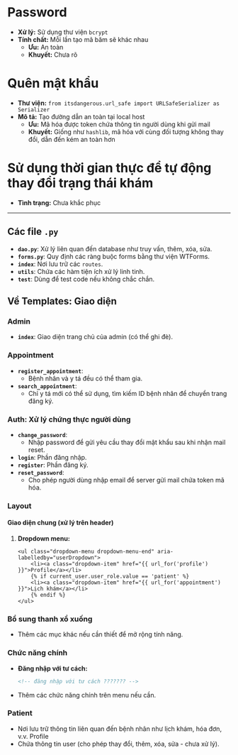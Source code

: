 # Password
- **Xử lý:** Sử dụng thư viện `bcrypt`
- **Tính chất:** Mỗi lần tạo mã băm sẽ khác nhau
  - **Ưu:** An toàn
  - **Khuyết:** Chưa rõ

# Quên mật khẩu
- **Thư viện:** `from itsdangerous.url_safe import URLSafeSerializer as Serializer`
- **Mô tả:** Tạo đường dẫn an toàn tại local host
  - **Ưu:** Mã hóa được token chứa thông tin người dùng khi gửi mail
  - **Khuyết:** Giống như `hashlib`, mã hóa với cùng đối tượng không thay đổi, dẫn đến kém an toàn hơn

# Sử dụng thời gian thực để tự động thay đổi trạng thái khám
- **Tình trạng:** Chưa khắc phục

---

## Các file `.py`
- **`dao.py`**: Xử lý liên quan đến database như truy vấn, thêm, xóa, sửa.
- **`forms.py`**: Quy định các ràng buộc forms bằng thư viện WTForms.
- **`index`**: Nơi lưu trữ các `routes`.
- **`utils`**: Chứa các hàm tiện ích xử lý linh tinh.
- **`test`**: Dùng để test code nếu không chắc chắn.

## Về Templates: Giao diện
### **Admin**
- **`index`**: Giao diện trang chủ của admin (có thể ghi đè).

### **Appointment**
- **`register_appointment`**: 
  - Bệnh nhân và y tá đều có thể tham gia.
- **`search_appointment`**: 
  - Chỉ y tá mới có thể sử dụng, tìm kiếm ID bệnh nhân để chuyển trang đăng ký.

### **Auth**: Xử lý chứng thực người dùng
- **`change_password`**: 
  - Nhập password để gửi yêu cầu thay đổi mật khẩu sau khi nhận mail reset.
- **`login`**: Phần đăng nhập.
- **`register`**: Phần đăng ký.
- **`reset_password`**: 
  - Cho phép người dùng nhập email để server gửi mail chứa token mã hóa.

### **Layout**
#### **Giao diện chung (xử lý trên header)**
1. **Dropdown menu:**
   ```
   <ul class="dropdown-menu dropdown-menu-end" aria-labelledby="userDropdown">
       <li><a class="dropdown-item" href="{{ url_for('profile') }}">Profile</a></li>
       {% if current_user.user_role.value == 'patient' %}
       <li><a class="dropdown-item" href="{{ url_for('appointment') }}">Lịch khám</a></li>
       {% endif %}
   </ul>
   ```
  
### **Bổ sung thanh xổ xuống**
- Thêm các mục khác nếu cần thiết để mở rộng tính năng.

### **Chức năng chính**
- **Đăng nhập với tư cách:** 
  ```html
  <!-- đăng nhập với tư cách ??????? -->
  ```
- Thêm các chức năng chính trên menu nếu cần.
### **Patient**
- Nơi lưu trữ thông tin liên quan đến bệnh nhân như lịch khám, hóa đơn, v.v.
Profile
- Chứa thông tin user (cho phép thay đổi, thêm, xóa, sửa - chưa xử lý).
